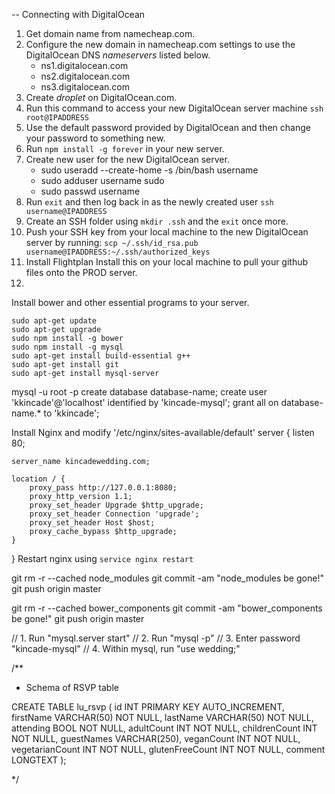 -- Connecting with DigitalOcean
1. Get domain name from namecheap.com.
2. Configure the new domain in namecheap.com settings to use the DigitalOcean DNS *nameservers* listed below.
    - ns1.digitalocean.com
    - ns2.digitalocean.com
    - ns3.digitalocean.com
3. Create *droplet* on DigitalOcean.com.
4. Run this command to access your new DigitalOcean server machine `ssh root@IPADDRESS`
5. Use the default password provided by DigitalOcean and then change your password to something new.
6. Run `npm install -g forever` in your new server.
7. Create new user for the new DigitalOcean server.
    - sudo useradd --create-home -s /bin/bash username
    - sudo adduser username sudo
    - sudo passwd username
8. Run `exit` and then log back in as the newly created user `ssh username@IPADDRESS`
9. Create an SSH folder using `mkdir .ssh` and the `exit` once more.
10. Push your SSH key from your local machine to the new DigitalOcean server by running:
    `scp ~/.ssh/id_rsa.pub username@IPADDRESS:~/.ssh/authorized_keys`
11. Install Flightplan 
Install this on your local machine to pull your github files onto the PROD server.
1. 

Install bower and other essential programs to your server.
````
sudo apt-get update
sudo apt-get upgrade
sudo npm install -g bower
sudo npm install -g mysql
sudo apt-get install build-essential g++
sudo apt-get install git
sudo apt-get install mysql-server
````

mysql -u root -p
create database database-name;
create user 'kkincade'@'localhost' identified by 'kincade-mysql';
grant all on database-name.* to 'kkincade';

Install Nginx and modify '/etc/nginx/sites-available/default'
server {
    listen 80;
        
    server_name kincadewedding.com;

    location / {
        proxy_pass http://127.0.0.1:8080;
        proxy_http_version 1.1;
        proxy_set_header Upgrade $http_upgrade;
        proxy_set_header Connection 'upgrade';
        proxy_set_header Host $host;
        proxy_cache_bypass $http_upgrade;
    }
}
Restart nginx using `service nginx restart`

git rm -r --cached node_modules
git commit -am "node_modules be gone!"
git push origin master

git rm -r --cached bower_components
git commit -am "bower_components be gone!"
git push origin master

// 1. Run "mysql.server start"
// 2. Run "mysql -p"
// 3. Enter password "kincade-mysql"
// 4. Within mysql, run "use wedding;"

/**
 * Schema of RSVP table

CREATE TABLE lu_rsvp (
    id INT PRIMARY KEY AUTO_INCREMENT,
    firstName VARCHAR(50) NOT NULL,
    lastName VARCHAR(50) NOT NULL,
    attending BOOL NOT NULL,
    adultCount INT NOT NULL,
    childrenCount INT NOT NULL,
    guestNames VARCHAR(250),
    veganCount INT NOT NULL,
    vegetarianCount INT NOT NULL,
    glutenFreeCount INT NOT NULL,
    comment LONGTEXT
);

*/